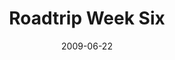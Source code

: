 ---
layout: media
category: media
title: "Roadtrip Week Six"
date: 2009-06-22
description: "Steven and David explore the meaning of freedom."
tag: 
 - prison
 - freedom
 - lebanon
yt-video-id: "5Oef0PG0FB0"
video: "http://s3.amazonaws.com/crossroads-media/other-media/video/Roadtrip6.mp4"
video-poster: "http://s3.amazonaws.com/crossroads-media/images/Roadtrip6-still.jpg"
---